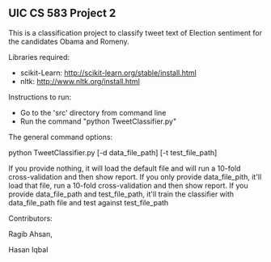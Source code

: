 ## UIC CS 583 Project 2 ##

This is a classification project to classify tweet text of Election sentiment for the candidates Obama and Romeny.

Libraries required:
* scikit-Learn: http://scikit-learn.org/stable/install.html
* nltk: http://www.nltk.org/install.html

Instructions to run:
- Go to the 'src' directory from command line
- Run the command "python TweetClassifier.py"

The general command options:

 python TweetClassifier.py [-d data_file_path] [-t test_file_path]

 If you provide nothing, it will load the default file and will run a 10-fold cross-validation and then show report.
 If you only provide data_file_pith, it'll load that file, run a 10-fold cross-validation and then show report.
 If you provide data_file_path and test_file_path, it'll train the classifier with data_file_path file and test against test_file_path



Contributors:

Ragib Ahsan,

Hasan Iqbal
